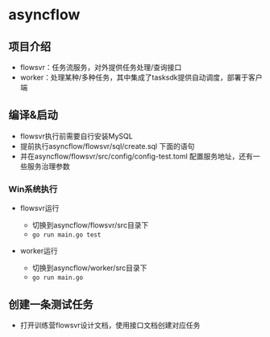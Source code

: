 # asyncflow

## 项目介绍
* flowsvr：任务流服务，对外提供任务处理/查询接口
* worker：处理某种/多种任务，其中集成了tasksdk提供自动调度，部署于客户端

## 编译&启动

* flowsvr执行前需要自行安装MySQL
* 提前执行asyncflow/flowsvr/sql/create.sql 下面的语句
* 并在asyncflow/flowsvr/src/config/config-test.toml 配置服务地址，还有一些服务治理参数

### Win系统执行
* flowsvr运行
  * 切换到asyncflow/flowsvr/src目录下
  * `go run main.go test`

* worker运行
  * 切换到asyncflow/worker/src目录下
  * `go run main.go`
  
## 创建一条测试任务
* 打开训练营flowsvr设计文档，使用接口文档创建对应任务
